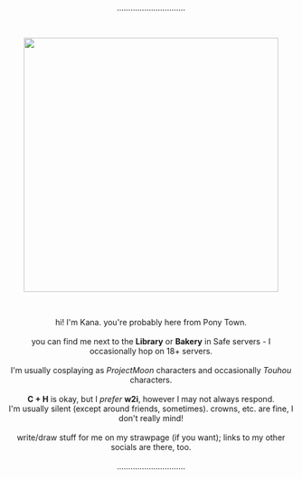 <p align="center">
  …………………………
</p> <br>
<p align="center">
  <img src="https://github.com/user-attachments/assets/72700f13-7100-4e0c-ad02-4c9dfed4af33" align="center" width="450" />
</p>
<br>

<p align="center">
  hi! I'm Kana. you're probably here from Pony Town. <br><br>
  you can find me next to the <b>Library</b> or <b>Bakery</b> in Safe servers - I occasionally hop on 18+ servers. <br><br>
  I'm usually cosplaying as <i>ProjectMoon</i> characters and occasionally <i>Touhou</i> characters. <br><br>
  <b>C + H</b> is okay, but I <i>prefer</i> <b>w2i</b>, however I may not always respond. <br>
  I'm usually silent (except around friends, sometimes). crowns, etc. are fine, I don't really mind! <br><br>
  write/draw stuff for me on my strawpage (if you want); links to my other socials are there, too. <br><br>
  …………………………
</p>

<!--- <p align="left">
$${\color{red}"amogus"}$$
</p>

✨ Special ✨ repository because its `README.md` (this file) appears on your GitHub profile.
You can click the Preview link to take a look at your changes.
--->
